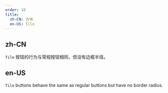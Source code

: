 ```yaml
---
order: 10
title:
  zh-CN: 方块
  en-US: Tile
---
```


## zh-CN

`Tile` 按钮的行为与常规按钮相同，但没有边框半径。

## en-US

`Tile` buttons behave the same as regular buttons but have no border radius.
